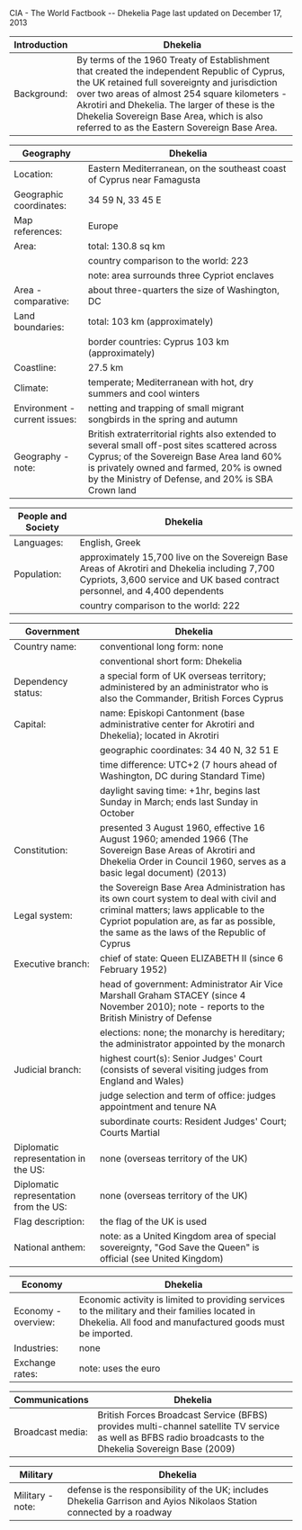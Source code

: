 




CIA - The World Factbook -- Dhekelia
Page last updated on December 17, 2013 

| Introduction | Dhekelia |
| --- | --- |
| Background: | By terms of the 1960 Treaty of Establishment that created the independent Republic of Cyprus, the UK retained full sovereignty and jurisdiction over two areas of almost 254 square kilometers - Akrotiri and Dhekelia. The larger of these is the Dhekelia Sovereign Base Area, which is also referred to as the Eastern Sovereign Base Area. |

| Geography | Dhekelia |
| --- | --- |
| Location: | Eastern Mediterranean, on the southeast coast of Cyprus near Famagusta |
| Geographic coordinates: | 34 59 N, 33 45 E |
| Map references: | Europe |
| Area: | total: 130.8 sq km |
| | country comparison to the world:   223 |
| | note: area surrounds three Cypriot enclaves |
| Area - comparative: | about three-quarters the size of Washington, DC |
| Land boundaries: | total: 103 km (approximately) |
| | border countries: Cyprus 103 km (approximately) |
| Coastline: | 27.5 km |
| Climate: | temperate; Mediterranean with hot, dry summers and cool winters |
| Environment - current issues: | netting and trapping of small migrant songbirds in the spring and autumn |
| Geography - note: | British extraterritorial rights also extended to several small off-post sites scattered across Cyprus; of the Sovereign Base Area land 60% is privately owned and farmed, 20% is owned by the Ministry of Defense, and 20% is SBA Crown land |

| People and Society | Dhekelia |
| --- | --- |
| Languages: | English, Greek |
| Population: | approximately 15,700 live on the Sovereign Base Areas of Akrotiri and Dhekelia including 7,700 Cypriots, 3,600 service and UK based contract personnel, and 4,400 dependents |
| | country comparison to the world:   222 |

| Government | Dhekelia |
| --- | --- |
| Country name: | conventional long form: none |
| | conventional short form: Dhekelia |
| Dependency status: | a special form of UK overseas territory; administered by an administrator who is also the Commander, British Forces Cyprus |
| Capital: | name: Episkopi Cantonment (base administrative center for Akrotiri and Dhekelia); located in Akrotiri |
| | geographic coordinates: 34 40 N, 32 51 E |
| | time difference: UTC+2 (7 hours ahead of Washington, DC during Standard Time) |
| | daylight saving time: +1hr, begins last Sunday in March; ends last Sunday in October |
| Constitution: | presented 3 August 1960, effective 16 August 1960; amended 1966 (The Sovereign Base Areas of Akrotiri and Dhekelia Order in Council 1960, serves as a basic legal document) (2013) |
| Legal system: | the Sovereign Base Area Administration has its own court system to deal with civil and criminal matters; laws applicable to the Cypriot population are, as far as possible, the same as the laws of the Republic of Cyprus |
| Executive branch: | chief of state: Queen ELIZABETH II (since 6 February 1952) |
| | head of government: Administrator Air Vice Marshall Graham STACEY (since 4 November 2010); note - reports to the British Ministry of Defense |
| | elections: none; the monarchy is hereditary; the administrator appointed by the monarch |
| Judicial branch: | highest court(s): Senior Judges' Court (consists of several visiting judges from England and Wales) |
| | judge selection and term of office: judges appointment and tenure NA |
| | subordinate courts: Resident Judges' Court; Courts Martial |
| Diplomatic representation in the US: | none (overseas territory of the UK) |
| Diplomatic representation from the US: | none (overseas territory of the UK) |
| Flag description: | the flag of the UK is used |
| National anthem: | note: as a United Kingdom area of special sovereignty, "God Save the Queen" is official (see United Kingdom) |

| Economy | Dhekelia |
| --- | --- |
| Economy - overview: | Economic activity is limited to providing services to the military and their families located in Dhekelia. All food and manufactured goods must be imported. |
| Industries: | none |
| Exchange rates: | note: uses the euro |

| Communications | Dhekelia |
| --- | --- |
| Broadcast media: | British Forces Broadcast Service (BFBS) provides multi-channel satellite TV service as well as BFBS radio broadcasts to the Dhekelia Sovereign Base (2009) |

| Military | Dhekelia |
| --- | --- |
| Military - note: | defense is the responsibility of the UK; includes Dhekelia Garrison and Ayios Nikolaos Station connected by a roadway |

